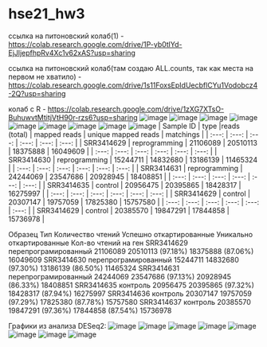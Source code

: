 # hse21_hw3
ссылка на питоновский колаб(1) - https://colab.research.google.com/drive/1P-yb0tlYd-EjJljepfhpRv4Xc1v62xAS?usp=sharing

ссылка на питоновский колаб(там создаю ALL.counts, так как места на первом не хватило) - https://colab.research.google.com/drive/1s11FoxsEpIdUecbflCYu1Vodobcz4-2Q?usp=sharing

колаб с R - https://colab.research.google.com/drive/1zXG7XTsO-BuhuwvtMtitjVtH90r-rzs6?usp=sharing
![image](https://user-images.githubusercontent.com/92381120/144407756-f9888e78-d66b-4b5d-8e07-abba97ab707d.png)
![image](https://user-images.githubusercontent.com/92381120/144407791-69e9153e-e201-4064-bf70-f8ac17ca2358.png)
![image](https://user-images.githubusercontent.com/92381120/144407812-96935b7a-c0f0-448a-ba79-29854b18c39c.png)
![image](https://user-images.githubusercontent.com/92381120/144407826-b114d97d-4bfe-4211-899e-9c358ef6e2b9.png)
![image](https://user-images.githubusercontent.com/92381120/144407842-0efe6ae1-3eea-414f-bf78-f5168da55258.png)
![image](https://user-images.githubusercontent.com/92381120/144407852-5a6d8dc5-d6c0-4be5-8342-50b7da9eaa66.png)
![image](https://user-images.githubusercontent.com/92381120/144407867-127b9dbb-a1ab-4a79-aa66-2cb1894672aa.png)
![image](https://user-images.githubusercontent.com/92381120/144407896-bd2d1601-2660-4179-9dd2-e4f78b60c9e2.png)
![image](https://user-images.githubusercontent.com/92381120/144409808-8212e876-fe90-43a4-8840-b38719097fa4.png)
| Sample ID | type |reads (total) |	mapped reads |	unique mapped reads |	matchings |
| :---: | :---: | :---: | :---: | :---: | :---: |
| SRR3414629 |	reprogramming |	21106089 |	20510113 |	18375888 |	16049609 |
| :---: | :---: | :---: | :---: | :---: | :---: |
| SRR3414630 |	reprogramming |	15244711 | 14832680 | 13186139 | 11465324 |
| :---: | :---: | :---: | :---: | :---: | :---: |
| SRR3414631 |	reprogramming |	24244069 |	23547686 |	20928945 |	18408851 |
| :---: | :---: | :---: | :---: | :---: | :---: |
| SRR3414635 |	control |	20956475 |	20395865 |	18428317 |	16275997 |
| :---: | :---: | :---: | :---: | :---: | :---: |
| SRR3414629 |	control |	20307147 |	19757059 |	17825380 |	15757580 |
| :---: | :---: | :---: | :---: | :---: | :---: |
| SRR3414629 |	control |	20385570 |	19847291 |	17844858 |	15736978 |

Образец	Тип	Количество чтений	Успешно откартированные	Уникально откартированные	Кол-во чтений на ген
SRR3414629	перепрограмированный	21106089	20510113 (97.18%)	18375888 (87.06%)	16049609
SRR3414630	перепрограмированный	15244711	14832680 (97.30%)	13186139 (86.50%)	11465324
SRR3414631	перепрограмированный	24244069	23547686 (97.13%)	20928945 (86.33%)	18408851
SRR3414635	контроль	20956475	20395865 (97.32%)	18428317 (87.94%)	16275997
SRR3414636	контроль	20307147	19757059 (97.29%)	17825380 (87.78%)	15757580
SRR3414637	контроль	20385570	19847291 (97.36%)	17844858 (87.54%)	15736978

Графики из анализа DESeq2:
![image](https://user-images.githubusercontent.com/92381120/144410161-cfb4714e-303b-42d4-9f9d-b726149c9414.png)
![image](https://user-images.githubusercontent.com/92381120/144410219-942e3bfa-f173-45b3-9198-4d7f788cba96.png)
![image](https://user-images.githubusercontent.com/92381120/144410259-b572dd2e-082e-4fcf-b7cc-baf63636b9f9.png)
![image](https://user-images.githubusercontent.com/92381120/144410329-7c9d69c3-386a-4466-8c43-7d641e21836c.png)
![image](https://user-images.githubusercontent.com/92381120/144410365-bfd8daf6-1b27-4a19-90bc-6071e49fa041.png)
![image](https://user-images.githubusercontent.com/92381120/144410392-e289e078-3170-44bc-a658-395a1827b464.png)
![image](https://user-images.githubusercontent.com/92381120/144410428-b2c8114f-d324-4916-9434-8dccf2d60667.png)
![image](https://user-images.githubusercontent.com/92381120/144410492-8ba979d1-c1ed-435f-bf4c-d8cc19985ab4.png)
